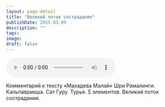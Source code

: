 ```yaml
---
layout: page-detail
title: "Великий поток сострадания"
publishDate: 2015.03.09
description: ""
tags:
image:
draft: false
---
```


<audio title="2015.03.09 - Великий поток сострадания.mp3" src="/upload/iblock/56a/56a33dd45dd3000398ca2068deed2ccb.mp3" controls=""></audio>

 Комментарий к тексту «Махадева Малай» Шри Рамалинги. Кальпаврикша. Сат Гуру. Турья. 5 элементов. Великий поток сострадания. 

  
